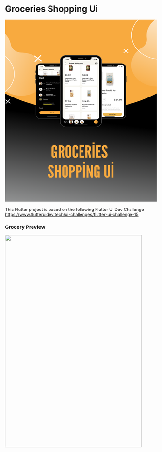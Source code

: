 # Groceries Shopping Ui

<img src="https://github.com/hasankarli/groceries_shopping_ui/blob/main/preview.png" width="500" height="600">

This Flutter project is based on the following Flutter UI Dev Challenge https://www.flutteruidev.tech/ui-challenges/flutter-ui-challenge-15

### Grocery Preview

<img src="https://github.com/hasankarli/groceries_shopping_ui/blob/main/app-preview.gif" width="450" height="700"/>





